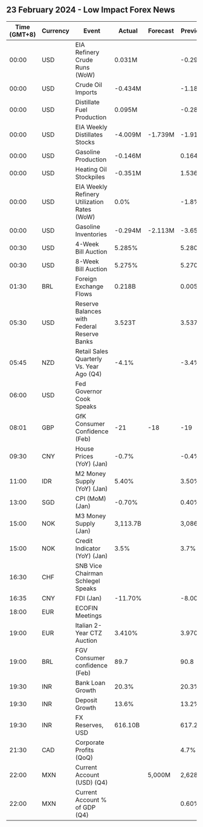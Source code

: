 ## 23 February 2024 - Low Impact Forex News

| Time (GMT+8) | Currency | Event | Actual | Forecast | Previous |
|------|----------|-------|--------|----------|----------|
| 00:00 | USD | EIA Refinery Crude Runs (WoW) | 0.031M |  | -0.298M |
| 00:00 | USD | Crude Oil Imports | -0.434M |  | -1.188M |
| 00:00 | USD | Distillate Fuel Production | 0.095M |  | -0.281M |
| 00:00 | USD | EIA Weekly Distillates Stocks | -4.009M | -1.739M | -1.915M |
| 00:00 | USD | Gasoline Production | -0.146M |  | 0.164M |
| 00:00 | USD | Heating Oil Stockpiles | -0.351M |  | 1.536M |
| 00:00 | USD | EIA Weekly Refinery Utilization Rates (WoW) | 0.0% |  | -1.8% |
| 00:00 | USD | Gasoline Inventories | -0.294M | -2.113M | -3.658M |
| 00:30 | USD | 4-Week Bill Auction | 5.285% |  | 5.280% |
| 00:30 | USD | 8-Week Bill Auction | 5.275% |  | 5.270% |
| 01:30 | BRL | Foreign Exchange Flows | 0.218B |  | 0.005B |
| 05:30 | USD | Reserve Balances with Federal Reserve Banks | 3.523T |  | 3.537T |
| 05:45 | NZD | Retail Sales Quarterly Vs. Year Ago (Q4) | -4.1% |  | -3.4% |
| 06:00 | USD | Fed Governor Cook Speaks |  |  |  |
| 08:01 | GBP | GfK Consumer Confidence (Feb) | -21 | -18 | -19 |
| 09:30 | CNY | House Prices (YoY) (Jan) | -0.7% |  | -0.4% |
| 11:00 | IDR | M2 Money Supply (YoY) (Jan) | 5.40% |  | 3.50% |
| 13:00 | SGD | CPI (MoM) (Jan) | -0.70% |  | 0.40% |
| 15:00 | NOK | M3 Money Supply (Jan) | 3,113.7B |  | 3,086.4B |
| 15:00 | NOK | Credit Indicator (YoY) (Jan) | 3.5% |  | 3.7% |
| 16:30 | CHF | SNB Vice Chairman Schlegel Speaks |  |  |  |
| 16:35 | CNY | FDI (Jan) | -11.70% |  | -8.00% |
| 18:00 | EUR | ECOFIN Meetings |  |  |  |
| 19:00 | EUR | Italian 2-Year CTZ Auction | 3.410% |  | 3.970% |
| 19:00 | BRL | FGV Consumer confidence (Feb) | 89.7 |  | 90.8 |
| 19:30 | INR | Bank Loan Growth | 20.3% |  | 20.3% |
| 19:30 | INR | Deposit Growth | 13.6% |  | 13.2% |
| 19:30 | INR | FX Reserves, USD | 616.10B |  | 617.23B |
| 21:30 | CAD | Corporate Profits (QoQ) |  |  | 4.7% |
| 22:00 | MXN | Current Account (USD) (Q4) |  | 5,000M | 2,628M |
| 22:00 | MXN | Current Account % of GDP (Q4) |  |  | 0.60% |
